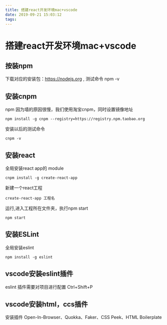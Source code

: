 ```yaml
---
title: 搭建react开发环境mac+vscode
date: 2019-09-21 15:03:12
tags:
---
```


# 搭建react开发环境mac+vscode

## 按装npm

下载对应的安装包：https://nodejs.org , 测试命令 npm -v

## 安装cnpm

npm 因为墙的原因很慢，我们使用淘宝cnpm，同时设置镜像地址

```
npm install -g cnpm --registry=https://registry.npm.taobao.org
```
安装以后的测试命令
```
cnpm -v
```

## 安装react

全局安装react app的 module

```shell
cnpm install -g create-react-app
```

新建一个react工程

```shell
create-react-app 工程名
```

运行,进入工程所在文件夹，执行npm start

```shell
npm start
```

## 安装ESLint

全局安装eslint

```shell
npm install -g eslint
```

## vscode安装eslint插件

eslint 插件需要对项目进行配置 Ctrl+Shift+P

## vscode安装html，ccs插件

安装插件 Open-In-Browser、Quokka、Faker、CSS Peek、HTML Boilerplate
